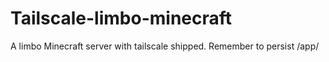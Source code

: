 # Tailscale-limbo-minecraft
A limbo Minecraft server with tailscale shipped. 
Remember to persist /app/
